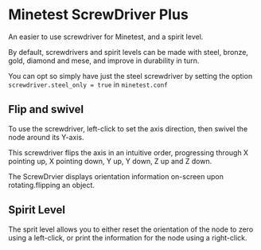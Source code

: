 # Minetest ScrewDriver Plus 

An easier to use screwdriver for Minetest, and a spirit level.

By default, screwdrivers and spirit levels can be made with steel, bronze, gold, diamond and mese, and improve in durability in turn.

You can opt so simply have just the steel screwdriver by setting the option `screwdriver.steel_only = true` in `minetest.conf`

## Flip and swivel

To use the screwdriver, left-click to set the axis direction, then swivel the node around its Y-axis.

This screwdriver flips the axis in an intuitive order, progressing through X pointing up, X pointing down, Y up, Y down, Z up and Z down.

The ScrewDrvier displays orientation information on-screen upon rotating.flipping an object.

## Spirit Level

The sprit level allows you to either reset the orientation of the node to zero using a left-click, or print the information for the node using a right-click.
